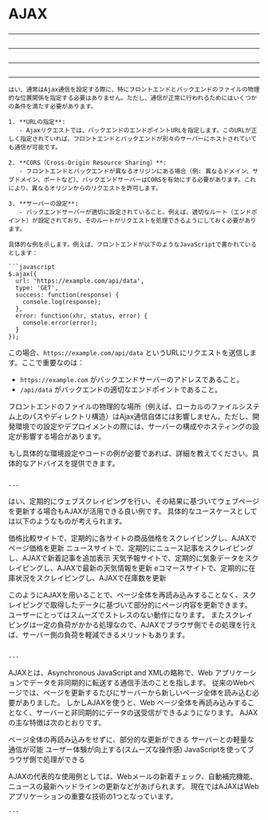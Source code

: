 ###
# AJAX
###

---
```

```
---
```

```
---
```

```

---
```
はい、通常はAjax通信を設定する際に、特にフロントエンドとバックエンドのファイルの物理的な位置関係を指定する必要はありません。ただし、通信が正常に行われるためにはいくつかの条件を満たす必要があります。

1. **URLの指定**:
   - Ajaxリクエストでは、バックエンドのエンドポイントURLを指定します。このURLが正しく指定されていれば、フロントエンドとバックエンドが別々のサーバーにホストされていても通信が可能です。

2. **CORS（Cross-Origin Resource Sharing）**:
   - フロントエンドとバックエンドが異なるオリジンにある場合（例: 異なるドメイン、サブドメイン、ポートなど）、バックエンドサーバーはCORSを有効にする必要があります。これにより、異なるオリジンからのリクエストを許可します。

3. **サーバーの設定**:
   - バックエンドサーバーが適切に設定されていること。例えば、適切なルート（エンドポイント）が設定されており、そのルートがリクエストを処理できるようにしておく必要があります。

具体的な例を示します。例えば、フロントエンドが以下のようなJavaScriptで書かれているとします：

```javascript
$.ajax({
  url: 'https://example.com/api/data',
  type: 'GET',
  success: function(response) {
    console.log(response);
  },
  error: function(xhr, status, error) {
    console.error(error);
  }
});
```

この場合、`https://example.com/api/data` というURLにリクエストを送信します。ここで重要なのは：

- `https://example.com` がバックエンドサーバーのアドレスであること。
- `/api/data` がバックエンドの適切なエンドポイントであること。

フロントエンドのファイルの物理的な場所（例えば、ローカルのファイルシステム上のパスやディレクトリ構造）はAjax通信自体には影響しません。ただし、開発環境での設定やデプロイメントの際には、サーバーの構成やホスティングの設定が影響する場合があります。

もし具体的な環境設定やコードの例が必要であれば、詳細を教えてください。具体的なアドバイスを提供できます。
```

---

```
はい、定期的にウェブスクレイピングを行い、その結果に基づいてウェブページを更新する場合もAJAXが活用できる良い例です。
具体的なユースケースとしては以下のようなものが考えられます。

価格比較サイトで、定期的に各サイトの商品価格をスクレイピングし、AJAXでページ価格を更新
ニュースサイトで、定期的にニュース記事をスクレイピングし、AJAXで新着記事を追加表示
天気予報サイトで、定期的に気象データをスクレイピングし、AJAXで最新の天気情報を更新
eコマースサイトで、定期的に在庫状況をスクレイピングし、AJAXで在庫数を更新

このようにAJAXを用いることで、ページ全体を再読み込みすることなく、スクレイピングで取得したデータに基づいて部分的にページ内容を更新できます。
ユーザーにとってはスムーズでストレスのない動作になります。
またスクレイピングは一定の負荷がかかる処理なので、AJAXでブラウザ側でその処理を行えば、サーバー側の負荷を軽減できるメリットもあります。
```

---
```
AJAXとは、Asynchronous JavaScript and XMLの略称で、Web アプリケーションでデータを非同期的に転送する通信手法のことを指します。
従来のWebページでは、ページを更新するたびにサーバーから新しいページ全体を読み込む必要がありました。
しかしAJAXを使うと、Web ページ全体を再読み込みすることなく、サーバーと非同期的にデータの送受信ができるようになります。
AJAXの主な特徴は次のとおりです。

ページ全体の再読み込みをせずに、部分的な更新ができる
サーバーとの軽量な通信が可能
ユーザー体験が向上する(スムーズな操作感)
JavaScriptを使ってブラウザ側で処理ができる

AJAXの代表的な使用例としては、Webメールの新着チェック、自動補完機能、ニュースの最新ヘッドラインの更新などがあげられます。
現在ではAJAXはWebアプリケーションの重要な技術の1つとなっています。
```
---
